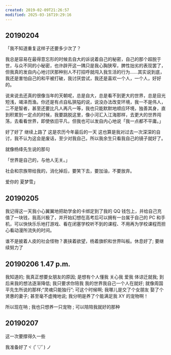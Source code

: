 ```yaml
---
created: 2019-02-09T21:26:57
modified: 2025-03-16T19:29:16
---
```


## 20190204

「我不知道重复这样子还要多少次了？

我总是容易在最得意忘形的时候去自大的诉说着自己的秘密，自己的那个超脱于世，与众不同的小秘密，也许辟开这一隅只是我心胸狭窄，脾性拙劣的表现罢了，但我真的发自内心地讨厌那种别人不打招呼就闯入我生活的行为......其实说到底，我还是害怕自己的和平被打破，我讨厌尝试，我还是喜欢一个人，一个人，好好的。

说来说去还真的很像当年的天朝呢，总是自大，总是看不到更大的世界，总是目光短浅，竭泽而渔。你还是有点自私狭隘的说，说没办法改变环境，我一不是伟人，二不是智者，甚至还要比凡人再凡一等，我也只能默默地顺应环境，独善其身，直到积累到一定点的时候，我要跳脱这里，像小河汇入江海那样，去更大的世界闯荡，去看看世界，即使依旧平凡，但我也可以发自内心地说「我一点都不平庸。」

好了好了 继续上路了 这是农历今年最后的一天 这也算是我对过去一次深深的自讨，我不认为这会是废话，至少对我自己，所以我余生只看我自己的镜子就好了。

就像杨绛先生说的那句

「世界是自己的，与他人无关。」

社会和宗族带给我的，消化掉后，要笑下去，要加油，不要放弃。

爱你的 夏梦雪」

## 20190205

我记得这一天我小心翼翼地把助学金的卡绑定到了我的 QQ 钱包上，并给自己充值了一块钱，我高兴极了，并开始幻想在高考后可以拥有一台属于自己的 PC 和手机，可以快快乐乐地打游戏、看在闭塞学校听不到的课程、不用再为学校课程而担心看动漫所流失的时间。

谁不是披着人皮的社会怪物？裹挟着欲望，杨着旗帜和世界叫板。休息好了; 要继续努力了

## 20190206 1.47 p.m.

我知道的; 我真正想要女朋友的原因; 是想有个人懂我 关心我 爱我 体谅迁就我; 到后来我的想法逐渐降低; 我只要求你陪我 我的世界我自己一个人在就好; 就像周国平先生所说的那样;“灵魂只能独行”; 可这个时候啊; 我哪儿是交了个女朋友 娶了个贤惠的妻子; 甚至毫不虚掩地说; 我分明是养了个能满足我 XY 的宠物啊！

所以现在呐 ; 我也只想养一只宠物 ; 可以陪陪我就好的那种

## 20190207

这一次要撑得久一些

我准备好了ヾ (ﾟ▽ﾟ) ノ
